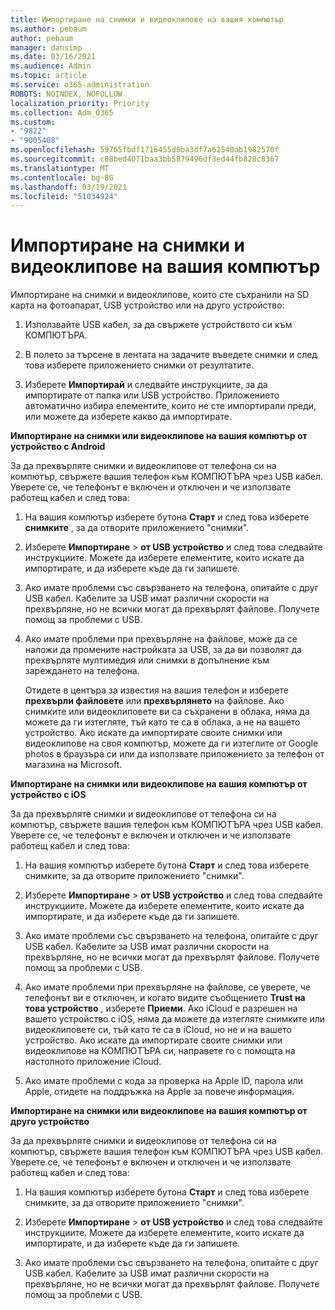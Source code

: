 ```yaml
---
title: Импортиране на снимки и видеоклипове на вашия компютър
ms.author: pebaum
author: pebaum
manager: dansimp
ms.date: 03/16/2021
ms.audience: Admin
ms.topic: article
ms.service: o365-administration
ROBOTS: NOINDEX, NOFOLLOW
localization_priority: Priority
ms.collection: Adm_O365
ms.custom:
- "9822"
- "9005408"
ms.openlocfilehash: 59765fbdf1716455d8ba3df7a62540ab1982570f
ms.sourcegitcommit: c08bed4071baa3bb5879496df3ed44fb828c8367
ms.translationtype: MT
ms.contentlocale: bg-BG
ms.lasthandoff: 03/19/2021
ms.locfileid: "51034924"
---
```

# <a name="import-photos-and-videos-to-your-pc"></a>Импортиране на снимки и видеоклипове на вашия компютър

Импортиране на снимки и видеоклипове, които сте съхранили на SD карта на фотоапарат, USB устройство или на друго устройство:

1. Използвайте USB кабел, за да свържете устройството си към КОМПЮТЪРА.

1. В полето за търсене в лентата на задачите въведете снимки и след това изберете приложението снимки от резултатите.

1. Изберете **Импортирай** и следвайте инструкциите, за да импортирате от папка или USB устройство. Приложението автоматично избира елементите, които не сте импортирали преди, или можете да изберете какво да импортирате.

**Импортиране на снимки или видеоклипове на вашия компютър от устройство с Android**

За да прехвърляте снимки и видеоклипове от телефона си на компютър, свържете вашия телефон към КОМПЮТЪРА чрез USB кабел. Уверете се, че телефонът е включен и отключен и че използвате работещ кабел и след това:

1. На вашия компютър изберете бутона **Старт** и след това изберете **снимките** , за да отворите приложението "снимки".

1. Изберете **Импортиране**  >  **от USB устройство** и след това следвайте инструкциите. Можете да изберете елементите, които искате да импортирате, и да изберете къде да ги запишете.

1. Ако имате проблеми със свързването на телефона, опитайте с друг USB кабел. Кабелите за USB имат различни скорости на прехвърляне, но не всички могат да прехвърлят файлове. Получете помощ за проблеми с USB.

1. Ако имате проблеми при прехвърляне на файлове, може да се наложи да промените настройката за USB, за да ви позволят да прехвърляте мултимедия или снимки в допълнение към зареждането на телефона. 

    Отидете в центъра за известия на вашия телефон и изберете **прехвърли файловете** или **прехвърлянето** на файлове. Ако снимките или видеоклиповете ви са съхранени в облака, няма да можете да ги изтегляте, тъй като те са в облака, а не на вашето устройство. Ако искате да импортирате своите снимки или видеоклипове на своя компютър, можете да ги изтеглите от Google photos в браузъра си или да използвате приложението за телефон от магазина на Microsoft.

**Импортиране на снимки или видеоклипове на вашия компютър от устройство с iOS**

За да прехвърляте снимки и видеоклипове от телефона си на компютър, свържете вашия телефон към КОМПЮТЪРА чрез USB кабел. Уверете се, че телефонът е включен и отключен и че използвате работещ кабел и след това:

1. На вашия компютър изберете бутона **Старт** и след това изберете снимките, за да отворите приложението "снимки".

1. Изберете **Импортиране**  >  **от USB устройство** и след това следвайте инструкциите. Можете да изберете елементите, които искате да импортирате, и да изберете къде да ги запишете.

1. Ако имате проблеми със свързването на телефона, опитайте с друг USB кабел. Кабелите за USB имат различни скорости на прехвърляне, но не всички могат да прехвърлят файлове. Получете помощ за проблеми с USB.

1. Ако имате проблеми при прехвърляне на файлове, се уверете, че телефонът ви е отключен, и когато видите съобщението **Trust на това устройство** , изберете **Приеми**. Ако iCloud е разрешен на вашето устройство с iOS, няма да можете да изтегляте снимките или видеоклиповете си, тъй като те са в iCloud, но не и на вашето устройство. Ако искате да импортирате своите снимки или видеоклипове на КОМПЮТЪРА си, направете го с помощта на настолното приложение iCloud.

1. Ако имате проблеми с кода за проверка на Apple ID, парола или Apple, отидете на поддръжка на Apple за повече информация.

**Импортиране на снимки или видеоклипове на вашия компютър от друго устройство**

За да прехвърляте снимки и видеоклипове от телефона си на компютър, свържете вашия телефон към КОМПЮТЪРА чрез USB кабел. Уверете се, че телефонът е включен и отключен и че използвате работещ кабел и след това:

1. На вашия компютър изберете бутона **Старт** и след това изберете снимките, за да отворите приложението "снимки".

1. Изберете **Импортиране**  >  **от USB устройство** и след това следвайте инструкциите. Можете да изберете елементите, които искате да импортирате, и да изберете къде да ги запишете.

1. Ако имате проблеми със свързването на телефона, опитайте с друг USB кабел. Кабелите за USB имат различни скорости на прехвърляне, но не всички могат да прехвърлят файлове. Получете помощ за проблеми с USB.


